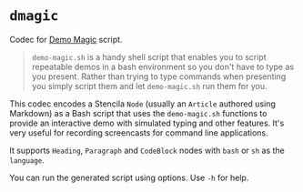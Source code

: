 # `dmagic`

Codec for [Demo Magic](https://github.com/paxtonhare/demo-magic) script.

> `demo-magic.sh` is a handy shell script that enables you to script
> repeatable demos in a bash environment so you don't have to type as
> you present. Rather than trying to type commands when presenting you
> simply script them and let `demo-magic.sh` run them for you.

This codec encodes a Stencila `Node` (usually an `Article` authored using
Markdown) as a Bash script that uses the `demo-magic.sh` functions to
provide an interactive demo with simulated typing and other features.
It's very useful for recording screencasts for command line applications.

It supports `Heading`, `Paragraph` and `CodeBlock` nodes with `bash` or
`sh` as the `language`.

You can run the generated script using options. Use `-h` for help.
